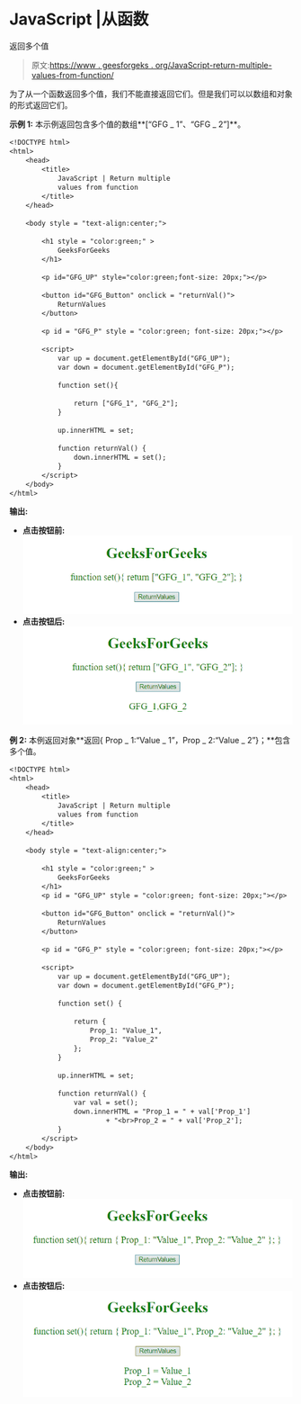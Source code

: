 # JavaScript |从函数

返回多个值

> 原文:[https://www . geesforgeks . org/JavaScript-return-multiple-values-from-function/](https://www.geeksforgeeks.org/javascript-return-multiple-values-from-function/)

为了从一个函数返回多个值，我们不能直接返回它们。但是我们可以以数组和对象的形式返回它们。

**示例 1:** 本示例返回包含多个值的数组**[“GFG _ 1”、“GFG _ 2”]**。

```
<!DOCTYPE html> 
<html> 
    <head> 
        <title> 
            JavaScript | Return multiple
            values from function
        </title>
    </head> 

    <body style = "text-align:center;"> 

        <h1 style = "color:green;" > 
            GeeksForGeeks 
        </h1> 

        <p id="GFG_UP" style="color:green;font-size: 20px;"></p>

        <button id="GFG_Button" onclick = "returnVal()">
            ReturnValues
        </button> 

        <p id = "GFG_P" style = "color:green; font-size: 20px;"></p>

        <script>
            var up = document.getElementById("GFG_UP");
            var down = document.getElementById("GFG_P");

            function set(){

                return ["GFG_1", "GFG_2"];
            }

            up.innerHTML = set;

            function returnVal() {
                down.innerHTML = set();
            }
        </script> 
    </body> 
</html>                    
```

**输出:**

*   **点击按钮前:**
    ![](img/7a3063acbfa7a0cb38bfd9f0a657cddf.png)
*   **点击按钮后:**
    ![](img/de36a80f3e9da3aa1d7c10e016b46d2b.png)

**例 2:** 本例返回对象**返回{ Prop _ 1:“Value _ 1”，Prop _ 2:“Value _ 2”}；**包含多个值。

```
<!DOCTYPE html> 
<html> 
    <head> 
        <title> 
            JavaScript | Return multiple
            values from function
        </title>
    </head> 

    <body style = "text-align:center;"> 

        <h1 style = "color:green;" > 
            GeeksForGeeks 
        </h1> 
        <p id = "GFG_UP" style = "color:green; font-size: 20px;"></p>

        <button id="GFG_Button" onclick = "returnVal()">
            ReturnValues
        </button> 

        <p id = "GFG_P" style = "color:green; font-size: 20px;"></p>

        <script>
            var up = document.getElementById("GFG_UP");
            var down = document.getElementById("GFG_P");

            function set() {

                return {
                    Prop_1: "Value_1",
                    Prop_2: "Value_2"
                };
            }

            up.innerHTML = set;

            function returnVal() {
                var val = set();
                down.innerHTML = "Prop_1 = " + val['Prop_1'] 
                        + "<br>Prop_2 = " + val['Prop_2'];
            }
        </script> 
    </body> 
</html>                    
```

**输出:**

*   **点击按钮前:**
    ![](img/64b05feff8f3384975add4870edf230a.png)
*   **点击按钮后:**
    ![](img/f3cceb41a6833f5c4306a6b235b3cad9.png)